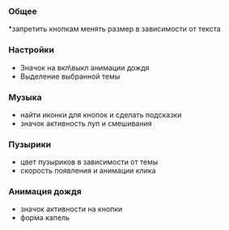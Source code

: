 ### Общее
*запретить кнопкам менять размер в зависимости от текста

### Настройки
* Значок на вкл\выкл анимации дождя
* Выделение выбранной темы

### Музыка
* найти иконки для кнопок и сделать подсказки
* значок активность луп и смешивания

### Пузырики
* цвет пузыриков в зависимости от темы
* cкорость появления и анимации клика

### Анимация дождя
* значок активности на кнопки
* форма капель